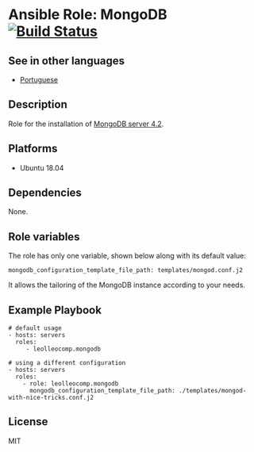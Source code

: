 Ansible Role: MongoDB [![Build Status](https://travis-ci.com/leolleocomp/mongodb.svg?branch=master)](https://travis-ci.com/leolleocomp/mongodb)
=========

See in other languages
------------
- [Portuguese](REAME.md)

Description
------------

Role for the installation of [MongoDB server 4.2](https://docs.mongodb.com/manual/).

Platforms
------------

- Ubuntu 18.04

Dependencies
------------

None.

Role variables
--------------

The role has only one variable, shown below along with its default value:

    mongodb_configuration_template_file_path: templates/mongod.conf.j2

It allows the tailoring of the MongoDB instance according to your needs.

Example Playbook
----------------

    # default usage
    - hosts: servers
      roles:
         - leolleocomp.mongodb

    # using a different configuration
    - hosts: servers
      roles:
        - role: leolleocomp.mongodb
          mongodb_configuration_template_file_path: ./templates/mongod-with-nice-tricks.conf.j2

License
-------

MIT
